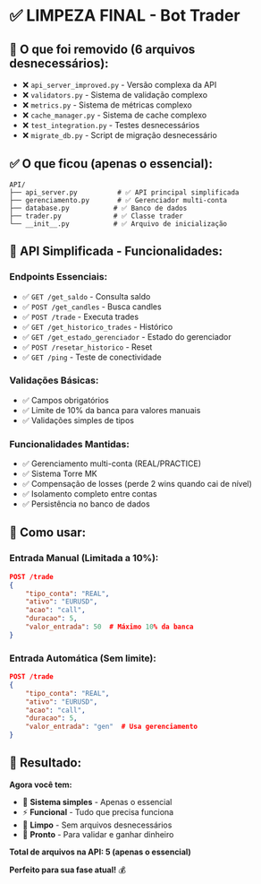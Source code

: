 # ✅ LIMPEZA FINAL - Bot Trader

## 🧹 **O que foi removido (6 arquivos desnecessários):**

- ❌ `api_server_improved.py` - Versão complexa da API
- ❌ `validators.py` - Sistema de validação complexo
- ❌ `metrics.py` - Sistema de métricas complexo
- ❌ `cache_manager.py` - Sistema de cache complexo
- ❌ `test_integration.py` - Testes desnecessários
- ❌ `migrate_db.py` - Script de migração desnecessário

## ✅ **O que ficou (apenas o essencial):**

```
API/
├── api_server.py          # ✅ API principal simplificada
├── gerenciamento.py       # ✅ Gerenciador multi-conta
├── database.py           # ✅ Banco de dados
├── trader.py             # ✅ Classe trader
└── __init__.py           # ✅ Arquivo de inicialização
```

## 🎯 **API Simplificada - Funcionalidades:**

### **Endpoints Essenciais:**
- ✅ `GET /get_saldo` - Consulta saldo
- ✅ `POST /get_candles` - Busca candles
- ✅ `POST /trade` - Executa trades
- ✅ `GET /get_historico_trades` - Histórico
- ✅ `GET /get_estado_gerenciador` - Estado do gerenciador
- ✅ `POST /resetar_historico` - Reset
- ✅ `GET /ping` - Teste de conectividade

### **Validações Básicas:**
- ✅ Campos obrigatórios
- ✅ Limite de 10% da banca para valores manuais
- ✅ Validações simples de tipos

### **Funcionalidades Mantidas:**
- ✅ Gerenciamento multi-conta (REAL/PRACTICE)
- ✅ Sistema Torre MK
- ✅ Compensação de losses (perde 2 wins quando cai de nível)
- ✅ Isolamento completo entre contas
- ✅ Persistência no banco de dados

## 🚀 **Como usar:**

### **Entrada Manual (Limitada a 10%):**
```json
POST /trade
{
    "tipo_conta": "REAL",
    "ativo": "EURUSD",
    "acao": "call",
    "duracao": 5,
    "valor_entrada": 50  # Máximo 10% da banca
}
```

### **Entrada Automática (Sem limite):**
```json
POST /trade
{
    "tipo_conta": "REAL",
    "ativo": "EURUSD",
    "acao": "call",
    "duracao": 5,
    "valor_entrada": "gen"  # Usa gerenciamento
}
```

## 🎉 **Resultado:**

**Agora você tem:**
- 🎯 **Sistema simples** - Apenas o essencial
- ⚡ **Funcional** - Tudo que precisa funciona
- 🧹 **Limpo** - Sem arquivos desnecessários
- 🚀 **Pronto** - Para validar e ganhar dinheiro

**Total de arquivos na API: 5 (apenas o essencial)**

**Perfeito para sua fase atual!** 💰 